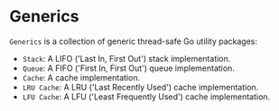 # Generics

`Generics` is a collection of generic thread-safe Go utility packages:

- `Stack`: A LIFO ('Last In, First Out') stack implementation.
- `Queue`: A FIFO ('First In, First Out') queue implementation.
- `Cache`: A cache implementation.
- `LRU Cache`: A LRU ('Last Recently Used') cache implementation.
- `LFU Cache`: A LFU ('Least Frequently Used') cache implementation.
